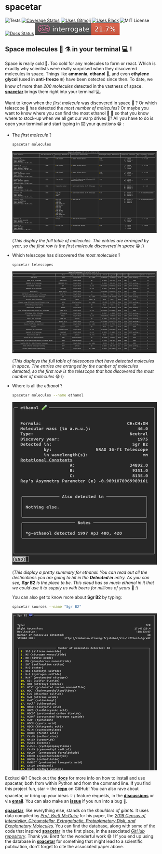 # spacetar

![Tests][tests]
[![Coverage Status][coveralls-badge]][coveralls]
[![Uses Gitmoji][gitmoji-badge]][gitmoji]
[![Uses Black][black-badge]][black]
![MIT License][license-badge]
[![Docs Status][docs-badge]][docs]
[![Docs Coverage][interrogate-badge]][interrogate]

## Space molecules :test_tube: :alembic: in your terminal :computer: !

Space is really cold :cold_face:. Too cold for any molecules to form or react. Which is exactly why scientists were really surprised when they discovered molecules in space. Things like **ammonia**, **ethanol** :beers:, and even **ethylene glycol** (used in **anti-freeze** :snowflake:) have been detected since then. To date, we know of more than *200 molecules* detected in the vastness of space. [**spacetar**][repo] brings them right into your terminal :computer:.

Want to know when the *first molecule* was discovered in space :1st_place_medal: ? Or which telescope :telescope: has detected the *most number of molecules*? Or maybe you want to know where you can find the most ethanol :beers: :wine_glass: so that you know where to stock-up when we all get our warp drives :space_invader:? All you have to do is open your terminal and start typing in :keyboard: your questions :grin: :

* The *first molecule* ?

    ```bash
    spacetar molecules
    ```

    ![Molecules Table][molecules-table]

    (*This display the full table of molecules. The entries are arranged by year, so the first row is the first molecule discovered in space* :grin: *!*)

* Which telescope has discovered the *most molecules* ?

    ```bash
    spacetar telescopes
    ```

    ![Telescope Table][telescopes-table]

    (*This displays the full table of telescopes that have detected molecules in space. The entries are arranged by the number of molecules detected, so the first row is the telescope that has discovered the most number of molecules* :grin: *!*)

* Where is all the *ethanol* ?

    ```bash
    spacetar molecules --name ethanol
    ```

    ![Ethanol Summary][ethanol]

    (*This display a pretty summary for ethanol. You can read out all the destinations you are going to hit in the **Detected in** entry. As you can see, **Sgr B2** is the place to be. This cloud has so much ethanol in it that we could use it to supply us with beers for millions of years* :beers: *!*)

    You can also get to know more about **Sgr B2** by typing:

    ```bash
    spacetar sources --name "Sgr B2"
    ```

    ![Sgr B2 Summary][Sgr-B2]

Excited :grin:? Check out the [**docs**][docs] for more info on how to install and use spacetar, both from within Python and from the command line. If you find this project fun, star :star: the [**repo**][repo] on GitHub! You can also rave about spacetar, or bring up your ideas :bulb: / feature requests, in the [**discussions**][discuss] or via [**email**][me-email]. You can also make an [**issue**][issues] if you run into a bug :bug:.

[**spacetar**][repo], like everything else, stands on the *shoulders of giants*. It uses data compiled by [*Prof. Brett McGuire*][brett-github] for his paper, the [*2018 Census of Interstellar, Circumstellar, Extragalactic, Protoplanetary Disk, and Exoplanetary Molecules*][census-paper]. You can find the database, along with some of the code that inspired [**spacetar**][repo] in the first place, in the associated [*GitHub repository*][census-repo]. Thank you Brett for the wonderful work :smile: ! If you end up using the database in [**spacetar**][repo] for something that might lead to a scientific publication, don't forget to cite the associated paper above.

[gitmoji]: https://gitmoji.dev
[me-email]: ujjwalpanda97@gmail.com
[black]: https://github.com/psf/black
[docs]: https://spacetar.readthedocs.io
[me-github]: https://github.com/astrogewgaw
[brett-github]: https://github.com/bmcguir2
[me-twitter]: https://twitter.com/astrogewgaw
[repo]: https://github.com/astrogewgaw/spacetar
[census-paper]: https://doi.org/10.3847/1538-4365/aae5d2
[issues]: https://github.com/astrogewgaw/spacetar/issues
[interrogate]: https://interrogate.readthedocs.io/en/latest
[discuss]: https://github.com/astrogewgaw/spacetar/discussions
[census-repo]: https://github.com/bmcguir2/astromolecule_census
[license-badge]: https://img.shields.io/badge/License-MIT-green.svg
[coveralls]: https://coveralls.io/github/astrogewgaw/spacetar?branch=main
[black-badge]: https://img.shields.io/badge/code%20style-black-000000.svg
[docs-badge]: https://readthedocs.org/projects/spacetar/badge/?version=latest
[tests]: https://github.com/astrogewgaw/spacetar/actions/workflows/tests.yaml/badge.svg
[Sgr-B2]: https://raw.githubusercontent.com/astrogewgaw/spacetar/main/images/Sgr_B2.png
[ethanol]: https://raw.githubusercontent.com/astrogewgaw/spacetar/main/images/ethanol.png
[gitmoji-badge]: https://img.shields.io/badge/gitmoji-%20😜%20😍-FFDD67.svg?style=flat-square
[coveralls-badge]: https://coveralls.io/repos/github/astrogewgaw/spacetar/badge.svg?branch=main
[molecules-table]: https://raw.githubusercontent.com/astrogewgaw/spacetar/main/images/molecules_table.png
[telescopes-table]: https://raw.githubusercontent.com/astrogewgaw/spacetar/main/images/telescopes_table.png
[interrogate-badge]: https://raw.githubusercontent.com/astrogewgaw/spacetar/main/images/interrogate_badge.svg
